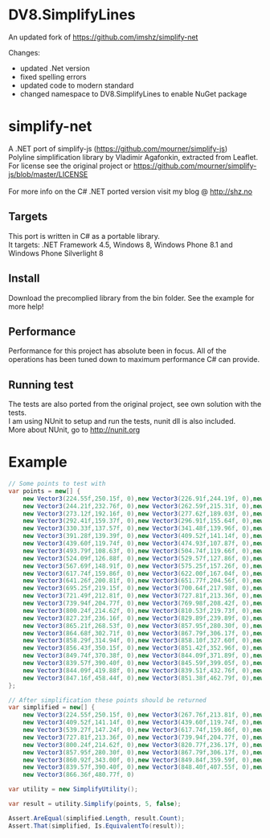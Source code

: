 DV8.SimplifyLines
====

An updated fork of https://github.com/imshz/simplify-net

Changes: 
- updated .Net version
- fixed spelling errors
- updated code to modern standard
- changed namespace to DV8.SimplifyLines to enable NuGet package

simplify-net
===========

A .NET port of simplify-js (https://github.com/mourner/simplify-js)<br />
Polyline simplification library by Vladimir Agafonkin, extracted from Leaflet.<br />
For license see the original project or https://github.com/mourner/simplify-js/blob/master/LICENSE <br/>
<br/>
For more info on the C# .NET ported version visit my blog @ http://shz.no

Targets
-------
This port is written in C# as a portable library.<br />
It targets: .NET Framework 4.5, Windows 8, Windows Phone 8.1 and Windows Phone Silverlight 8

Install
-------
Download the precomplied library from the bin folder. See the example for more help!

Performance
-----------
Performance for this project has absolute been in focus. All of the operations has been tuned down to maximum performance C# can provide.

Running test
------------
The tests are also ported from the original project, see own solution with the tests.<br />
I am using NUnit to setup and run the tests, nunit dll is also included.<br />
More about NUnit, go to http://nunit.org

# Example #

```C#
// Some points to test with
var points = new[] {
    new Vector3(224.55f,250.15f, 0),new Vector3(226.91f,244.19f, 0),new Vector3(233.31f,241.45f, 0),new Vector3(234.98f,236.06f, 0),
    new Vector3(244.21f,232.76f, 0),new Vector3(262.59f,215.31f, 0),new Vector3(267.76f,213.81f, 0),new Vector3(273.57f,201.84f, 0),
    new Vector3(273.12f,192.16f, 0),new Vector3(277.62f,189.03f, 0),new Vector3(280.36f,181.41f, 0),new Vector3(286.51f,177.74f, 0),
    new Vector3(292.41f,159.37f, 0),new Vector3(296.91f,155.64f, 0),new Vector3(314.95f,151.37f, 0),new Vector3(319.75f,145.16f, 0),
    new Vector3(330.33f,137.57f, 0),new Vector3(341.48f,139.96f, 0),new Vector3(369.98f,137.89f, 0),new Vector3(387.39f,142.51f, 0),
    new Vector3(391.28f,139.39f, 0),new Vector3(409.52f,141.14f, 0),new Vector3(414.82f,139.75f, 0),new Vector3(427.72f,127.30f, 0),
    new Vector3(439.60f,119.74f, 0),new Vector3(474.93f,107.87f, 0),new Vector3(486.51f,106.75f, 0),new Vector3(489.20f,109.45f, 0),
    new Vector3(493.79f,108.63f, 0),new Vector3(504.74f,119.66f, 0),new Vector3(512.96f,122.35f, 0),new Vector3(518.63f,120.89f, 0),
    new Vector3(524.09f,126.88f, 0),new Vector3(529.57f,127.86f, 0),new Vector3(534.21f,140.93f, 0),new Vector3(539.27f,147.24f, 0),
    new Vector3(567.69f,148.91f, 0),new Vector3(575.25f,157.26f, 0),new Vector3(580.62f,158.15f, 0),new Vector3(601.53f,156.85f, 0),
    new Vector3(617.74f,159.86f, 0),new Vector3(622.00f,167.04f, 0),new Vector3(629.55f,194.60f, 0),new Vector3(638.90f,195.61f, 0),
    new Vector3(641.26f,200.81f, 0),new Vector3(651.77f,204.56f, 0),new Vector3(671.55f,222.55f, 0),new Vector3(683.68f,217.45f, 0),
    new Vector3(695.25f,219.15f, 0),new Vector3(700.64f,217.98f, 0),new Vector3(703.12f,214.36f, 0),new Vector3(712.26f,215.87f, 0),
    new Vector3(721.49f,212.81f, 0),new Vector3(727.81f,213.36f, 0),new Vector3(729.98f,208.73f, 0),new Vector3(735.32f,208.20f, 0),
    new Vector3(739.94f,204.77f, 0),new Vector3(769.98f,208.42f, 0),new Vector3(779.60f,216.87f, 0),new Vector3(784.20f,218.16f, 0),
    new Vector3(800.24f,214.62f, 0),new Vector3(810.53f,219.73f, 0),new Vector3(817.19f,226.82f, 0),new Vector3(820.77f,236.17f, 0),
    new Vector3(827.23f,236.16f, 0),new Vector3(829.89f,239.89f, 0),new Vector3(851.00f,248.94f, 0),new Vector3(859.88f,255.49f, 0),
    new Vector3(865.21f,268.53f, 0),new Vector3(857.95f,280.30f, 0),new Vector3(865.48f,291.45f, 0),new Vector3(866.81f,298.66f, 0),
    new Vector3(864.68f,302.71f, 0),new Vector3(867.79f,306.17f, 0),new Vector3(859.87f,311.37f, 0),new Vector3(860.08f,314.35f, 0),
    new Vector3(858.29f,314.94f, 0),new Vector3(858.10f,327.60f, 0),new Vector3(854.54f,335.40f, 0),new Vector3(860.92f,343.00f, 0),
    new Vector3(856.43f,350.15f, 0),new Vector3(851.42f,352.96f, 0),new Vector3(849.84f,359.59f, 0),new Vector3(854.56f,365.53f, 0),
    new Vector3(849.74f,370.38f, 0),new Vector3(844.09f,371.89f, 0),new Vector3(844.75f,380.44f, 0),new Vector3(841.52f,383.67f, 0),
    new Vector3(839.57f,390.40f, 0),new Vector3(845.59f,399.05f, 0),new Vector3(848.40f,407.55f, 0),new Vector3(843.71f,411.30f, 0),
    new Vector3(844.09f,419.88f, 0),new Vector3(839.51f,432.76f, 0),new Vector3(841.33f,441.04f, 0),new Vector3(847.62f,449.22f, 0),
    new Vector3(847.16f,458.44f, 0),new Vector3(851.38f,462.79f, 0),new Vector3(853.97f,471.15f, 0),new Vector3(866.36f,480.77f, 0)
};

// After simplification these points should be returned
var simplified = new[] {
    new Vector3(224.55f,250.15f, 0),new Vector3(267.76f,213.81f, 0),new Vector3(296.91f,155.64f, 0),new Vector3(330.33f,137.57f, 0),
    new Vector3(409.52f,141.14f, 0),new Vector3(439.60f,119.74f, 0),new Vector3(486.51f,106.75f, 0),new Vector3(529.57f,127.86f, 0),
    new Vector3(539.27f,147.24f, 0),new Vector3(617.74f,159.86f, 0),new Vector3(629.55f,194.60f, 0),new Vector3(671.55f,222.55f, 0),
    new Vector3(727.81f,213.36f, 0),new Vector3(739.94f,204.77f, 0),new Vector3(769.98f,208.42f, 0),new Vector3(779.60f,216.87f, 0),
    new Vector3(800.24f,214.62f, 0),new Vector3(820.77f,236.17f, 0),new Vector3(859.88f,255.49f, 0),new Vector3(865.21f,268.53f, 0),
    new Vector3(857.95f,280.30f, 0),new Vector3(867.79f,306.17f, 0),new Vector3(859.87f,311.37f, 0),new Vector3(854.54f,335.40f, 0),
    new Vector3(860.92f,343.00f, 0),new Vector3(849.84f,359.59f, 0),new Vector3(854.56f,365.53f, 0),new Vector3(844.09f,371.89f, 0),
    new Vector3(839.57f,390.40f, 0),new Vector3(848.40f,407.55f, 0),new Vector3(839.51f,432.76f, 0),new Vector3(853.97f,471.15f, 0),
    new Vector3(866.36f,480.77f, 0)

var utility = new SimplifyUtility();

var result = utility.Simplify(points, 5, false);

Assert.AreEqual(simplified.Length, result.Count);
Assert.That(simplified, Is.EquivalentTo(result));
```
